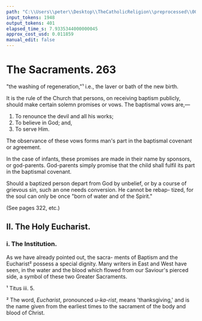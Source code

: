 ```yaml
---
path: "C:\\Users\\peter\\Desktop\\TheCatholicReligion\\preprocessed\\00280.jpg"
input_tokens: 1948
output_tokens: 401
elapsed_time_s: 7.9335344000000045
approx_cost_usd: 0.011859
manual_edit: false
---
```

# The Sacraments. 263

"the washing of regeneration,"¹ i.e., the laver
or bath of the new birth.

It is the rule of the Church that persons, on
receiving baptism publicly, should make certain
solemn promises or vows. The baptismal vows
are,—

1. To renounce the devil and all his works;
2. To believe in God; and,
3. To serve Him.

The observance of these vows forms man's
part in the baptismal covenant or agreement.

In the case of infants, these promises are
made in their name by sponsors, or god-parents.
God-parents simply promise that the child shall
fulfil its part in the baptismal covenant.

Should a baptized person depart from God
by unbelief, or by a course of grievous sin, such
an one needs conversion. He cannot be rebap-
tized, for the soul can only be once "born of
water and of the Spirit."

(See pages 322, etc.)

## II. The Holy Eucharist.

### i. The Institution.

As we have already pointed out, the sacra-
ments of Baptism and the Eucharist² possess
a special dignity. Many writers in East and
West have seen, in the water and the blood
which flowed from our Saviour's pierced side,
a symbol of these two Greater Sacraments.

¹ Titus iii. 5.

² The word, *Eucharist*, pronounced *u-ka-rist*, means
'thanksgiving,' and is the name given from the earliest
times to the sacrament of the body and blood of Christ.